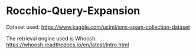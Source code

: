 # Rocchio-Query-Expansion

Dataset used: https://www.kaggle.com/uciml/sms-spam-collection-dataset

The retrieval engine used is Whoosh: https://whoosh.readthedocs.io/en/latest/intro.html
